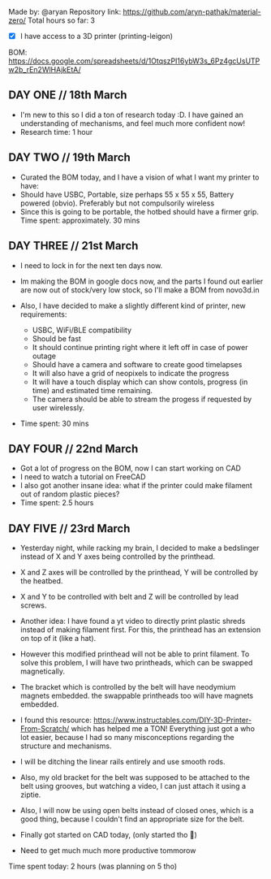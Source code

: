 Made by: @aryan
Repository link: https://github.com/aryn-pathak/material-zero/
Total hours so far: 3

- [x] I have access to a 3D printer (printing-leigon)

BOM: https://docs.google.com/spreadsheets/d/1OtqszPI16ybW3s_6Pz4gcUsUTPw2b_rEn2WlHAjkEtA/

## DAY ONE // 18th March
- I'm new to this so I did a ton of research today :D. I have gained an understanding of mechanisms, and feel much more confident now!
- Research time: 1 hour

## DAY TWO // 19th March
- Curated the BOM today, and I have a vision of what I want my printer to have:
- Should have USBC, Portable, size perhaps 55 x 55 x 55, Battery powered (obvio). Preferably but not compulsorily wireless
- Since this is going to be portable, the hotbed should have a firmer grip.
Time spent: approximately. 30 mins

## DAY THREE // 21st March
- I need to lock in for the next ten days now.
- Im making the BOM in google docs now, and the parts I found out earlier are now out of stock/very low stock, so I'll make a BOM from novo3d.in
- Also, I have decided to make a slightly different kind of printer, new requirements:
    - USBC, WiFi/BLE compatibility
    - Should be fast
    - It should continue printing right where it left off in case of power outage
    - Should have a camera and software to create good timelapses
    - It will also have a grid of neopixels to indicate the progress
    - It will have a touch display which can show contols, progress (in time) and estimated time remaining.
    - The camera should be able to stream the progess if requested by user wirelessly.
 
- Time spent: 30 mins

## DAY FOUR // 22nd March
- Got a lot of progress on the BOM, now I can start working on CAD
- I need to watch a tutorial on FreeCAD
- I also got another insane idea: what if the printer could make filament out of random plastic pieces?
- Time spent: 2.5 hours

## DAY FIVE // 23rd March 
- Yesterday night, while racking my brain, I decided to make a bedslinger instead of X and Y axes being controlled by the printhead.
- X and Z axes will be controlled by the printhead, Y will be controlled by the heatbed. 
- X and Y to be controlled with belt and Z will be controlled by lead screws.
- Another idea: I have found a yt video to directly print plastic shreds instead of making filament first. For this, the printhead has an extension on top of it (like a hat).
- However this modified printhead will not be able to print filament. To solve this problem, I will have two printheads, which can be swapped magnetically.
- The bracket which is controlled by the belt will have neodymium magnets embedded. the swappable printheads too will have magnets embedded.

- I found this resource: https://www.instructables.com/DIY-3D-Printer-From-Scratch/ which has helped me a TON! Everything just got a who lot easier, because I had so many misconceptions regarding the structure and mechanisms.
- I will be ditching the linear rails entirely and use smooth rods.
- Also, my old bracket for the belt was supposed to be attached to the belt using grooves, but watching a video, I can just attach it using a ziptie.
- Also, I will now be using open belts instead of closed ones, which is a good thing, because I couldn't find an appropriate size for the belt.

- Finally got started on CAD today, (only started tho 😬)
- Need to get much much more productive tommorow 

Time spent today: 2 hours (was planning on 5 tho)
